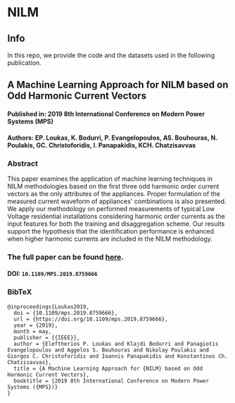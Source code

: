 # NILM

## Info
In this repo, we provide the code and the datasets used in the following publication.

## A Machine Learning Approach for NILM based on Odd Harmonic Current Vectors
#### Published in: 2019 8th International Conference on Modern Power Systems (MPS)
#### Authors: EP. Loukas, K. Bodurri, P. Evangelopoulos, AS. Bouhouras, N. Poulakis, GC. Christoforidis, I. Panapakidis, KCH. Chatzisavvas

### Abstract
This paper examines the application of machine learning techniques in NILM methodologies based on the first three odd harmonic order current vectors as the only attributes of the appliances. Proper formulation of the measured current waveform of appliances' combinations is also presented. We apply our methodology on performed measurements of typical Low Voltage residential installations considering harmonic order currents as the input features for both the training and disaggregation scheme. Our results support the hypothesis that the identification performance is enhanced when higher harmonic currents are included in the NILM methodology.

### The full paper can be found [here](https://ieeexplore.ieee.org/abstract/document/8759666).

#### DOI: `10.1109/MPS.2019.8759666`

### BibTeX
```
@inproceedings{Loukas2019,
  doi = {10.1109/mps.2019.8759666},
  url = {https://doi.org/10.1109/mps.2019.8759666},
  year = {2019},
  month = may,
  publisher = {{IEEE}},
  author = {Eleftherios P. Loukas and Klajdi Bodurri and Panagiotis Evangelopoulos and Aggelos S. Bouhouras and Nikolay Poulakis and Giorgos C. Christoforidis and Ioannis Panapakidis and Konstantinos Ch. Chatzisavvas},
  title = {A Machine Learning Approach for {NILM} based on Odd Harmonic Current Vectors},
  booktitle = {2019 8th International Conference on Modern Power Systems ({MPS})}
}
```
